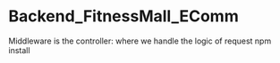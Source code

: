 # Backend_FitnessMall_EComm
 
Middleware is the controller: where we handle the logic of request
npm install
